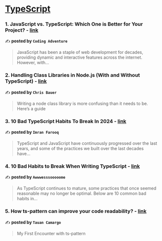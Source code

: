 
<h1><a href=https://medium.com/tag/typescript-tips/recommended target="_blank" rel="noopener noreferrer">TypeScript</a></h1>
<h3>1. JavaScript vs. TypeScript: Which One is Better for Your Project? - <a href="https://medium.com/javascript-in-plain-english/javascript-vs-typescript-which-one-is-better-for-your-project-1da982172882" target="_blank" rel="noopener noreferrer">link</a></h3>

✍️ **posted by `Coding Adventure`**

<blockquote>JavaScript has been a staple of web development for decades, providing dynamic and interactive features across the internet. However, with…</blockquote>

<h3>2. Handling Class Libraries in Node.js (With and Without TypeScript) - <a href="https://medium.com/better-programming/handling-class-libraries-in-node-js-with-and-without-typescript-39b73b2186b6" target="_blank" rel="noopener noreferrer">link</a></h3>

✍️ **posted by `Chris Bauer`**

<blockquote>Writing a node class library is more confusing than it needs to be. Here’s a guide</blockquote>

<h3>3. 10 Bad TypeScript Habits To Break In 2024 - <a href="https://medium.com/gitconnected/10-bad-typescript-habits-to-break-in-2024-4301c67f2ae0" target="_blank" rel="noopener noreferrer">link</a></h3>

✍️ **posted by `Imran Farooq`**

<blockquote>TypeScript and JavaScript have continuously progressed over the last years, and some of the practices we built over the last decades have…</blockquote>

<h3>4. 10 Bad Habits to Break When Writing TypeScript - <a href="https://medium.com/javascript-in-plain-english/10-bad-habits-to-break-when-writing-typescript-3a05ba92a92b" target="_blank" rel="noopener noreferrer">link</a></h3>

✍️ **posted by `Awwwesssooooome`**

<blockquote>As TypeScript continues to mature, some practices that once seemed reasonable may no longer be optimal. Below are 10 common bad habits in…</blockquote>

<h3>5. How ts-pattern can improve your code readability? - <a href="https://medium.com/@tauantcamargo/how-ts-pattern-can-improve-your-code-readability-d64996841646" target="_blank" rel="noopener noreferrer">link</a></h3>

✍️ **posted by `Tauan Camargo`**

<blockquote>My First Encounter with ts-pattern</blockquote>

